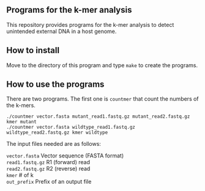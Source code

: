 ## Programs for the k-mer analysis
This repository provides programs for the k-mer analysis to detect unintended external DNA in a host genome.

## How to install
Move to the directory of this program and type `make` to create the programs.

## How to use the programs
There are two programs. The first one is `countmer` that count the numbers of the k-mers.

    ./countmer vector.fasta mutant_read1.fastq.gz mutant_read2.fastq.gz kmer mutant
    ./countmer vector.fasta wildtype_read1.fastq.gz wildtype_read2.fastq.gz kmer wildtype

The input files needed are as follows:

`vector.fasta` Vector sequence (FASTA format)  
`read1.fastq.gz` R1 (forward) read  
`read2.fastq.gz` R2 (reverse) read  
`kmer` # of k  
`out_prefix` Prefix of an output file  
